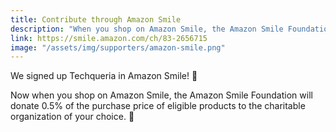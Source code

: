 ```yaml
---
title: Contribute through Amazon Smile
description: "When you shop on Amazon Smile, the Amazon Smile Foundation will donate 0.5% of the purchase price of eligible products to Techqueria."
link: https://smile.amazon.com/ch/83-2656715
image: "/assets/img/supporters/amazon-smile.png"
---
```


We signed up Techqueria in Amazon Smile! 🛒

Now when you shop on Amazon Smile, the Amazon Smile Foundation will donate 0.5% of the purchase price of eligible products to the charitable organization of your choice. 💛
